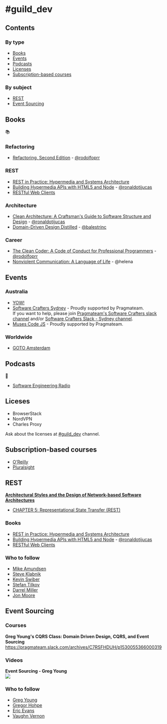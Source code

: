 # #guild_dev

## Contents

### By type

- [Books](#books)
- [Events](#events)
- [Podcasts](#podcasts)
- [Licenses](#licenses)
- [Subscription-based courses](#subscription-based-courses)

### By subject

- [REST](#rest)
- [Event Sourcing](#event-sourcing)

## Books

:books: 

### Refactoring

* [Refactoring, Second Edition](https://martinfowler.com/articles/refactoring-2nd-ed.html) - 
[@rodolfoprr](https://github.com/rodolfoprr)

### REST

* [REST in Practice: Hypermedia and Systems Architecture](https://www.amazon.com/REST-Practise-Jim-Webber/dp/0596805829)
* [Building Hypermedia APIs with HTML5 and Node](http://shop.oreilly.com/product/0636920020530.do) - 
[@ronaldotijucas](https://github.com/ronaldotijucas)
* [RESTful Web Clients](http://shop.oreilly.com/product/0636920037958.do)

### Architecture

* [Clean Architecture: A Craftsman's Guide to Software Structure and Design](https://www.amazon.com.au/Clean-Architecture-Craftsmans-Software-Structure/dp/0134494164/ref=pd_bxgy_14_img_2/355-8481940-0924047?_encoding=UTF8&pd_rd_i=0134494164&pd_rd_r=e49300e5-6d6e-11e9-9183-a584ee82eab0&pd_rd_w=wpnZI&pd_rd_wg=75SEP&pf_rd_p=63390b01-7655-4bae-8985-6d47b36485a2&pf_rd_r=T1SWT05NS9NFS228YR27&psc=1&refRID=T1SWT05NS9NFS228YR27) - 
[@ronaldotijucas](https://github.com/ronaldotijucas)
* [Domain-Driven Design Distilled](https://www.goodreads.com/book/show/28602719-domain-driven-design-distilled) - 
[@balestrinc](https://github.com/balestrinc)

### Career

* [The Clean Coder: A Code of Conduct for Professional Programmers](https://www.google.com/url?q=https%3A%2F%2Fwww.amazon.com%2FClean-Coder-Conduct-Professional-Programmers%2Fdp%2F0137081073&sa=D&sntz=1&usg=AFQjCNEwoOgQPVwBPvIQobOlt56keCTOYA) - 
[@rodolfoprr](https://github.com/rodolfoprr)
* [Nonviolent Communication: A Language of Life](https://www.goodreads.com/book/show/71730.Nonviolent_Communication) - @helena

## Events

### Australia

* [YOW!](https://yowconference.com.au/)
* [Software Crafters Sydney](https://www.meetup.com/en-AU/Software-Crafters-Sydney/) - Proudly supported by Pragmateam.<br />If you want to help, please join [Pragmateam's Software Crafters slack channel](https://pragmateam.slack.com/messages/software_crafters/) and/or [Software Crafters Slack - Sydney channel](https://softwarecrafters.slack.com/messages/sydney/).
* [Muses Code JS](https://musescodejs.org/) - Proudly supported by Pragmateam.

### Worldwide

* [GOTO Amsterdam](https://gotoams.nl/)

## Podcasts

:microphone:

* [Software Engineering Radio](https://www.se-radio.net/)

## Liceses

* BrowserStack
* NordVPN
* Charles Proxy

Ask about the licenses at [#guild_dev](https://pragmateam.slack.com/messages/guild_dev/) channel.

## Subscription-based courses

* [O’Reilly](https://www.oreilly.com/online-learning/individuals.html)
* [Pluralsight]( https://www.pluralsight.com)

## REST

**[Architectural Styles and the Design of Network-based Software Architectures](https://www.ics.uci.edu/~fielding/pubs/dissertation/top.htm)**
* [CHAPTER 5: Representational State Transfer (REST)](https://www.ics.uci.edu/~fielding/pubs/dissertation/rest_arch_style.htm)

### Books

* [REST in Practice: Hypermedia and Systems Architecture](https://www.amazon.com/REST-Practise-Jim-Webber/dp/0596805829)
* [Building Hypermedia APIs with HTML5 and Node](http://shop.oreilly.com/product/0636920020530.do
) - [@ronaldotijucas](https://github.com/ronaldotijucas)
* [RESTful Web Clients](http://shop.oreilly.com/product/0636920037958.do)

### Who to follow

* [Mike Amundsen](https://twitter.com/mamund)
* [Steve Klabnik](https://twitter.com/steveklabnik)
* [Kevin Swiber](https://twitter.com/kevinswiber)
* [Stefan Tilkov](https://twitter.com/stilkov)
* [Darrel Miller](https://twitter.com/darrel_miller)
* [Jon Moore](https://twitter.com/jon_moore)

## Event Sourcing

### Courses

**Greg Young's CQRS Class: Domain Driven Design, CQRS, and Event Sourcing**<br />
https://pragmateam.slack.com/archives/C7RSFHDUH/p1530055366000319

### Videos

**Event Sourcing - Greg Young**<br />
<a href="https://www.youtube.com/watch?v=8JKjvY4etTY" target="_blank"><img src="https://img.youtube.com/vi/8JKjvY4etTY/0.jpg" /></a>

### Who to follow

* [Greg Young](https://twitter.com/gregyoung)
* [Gregor Hohpe](https://twitter.com/ghohpe)
* [Eric Evans](https://twitter.com/ericevans0)
* [Vaughn Vernon](https://twitter.com/VaughnVernon)